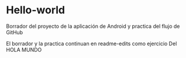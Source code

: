 # Hello-world
Borrador del proyecto de la aplicación de Android y practica del flujo de GitHub

El borrador y la practica continuan en readme-edits como ejercicio Del HOLA MUNDO
